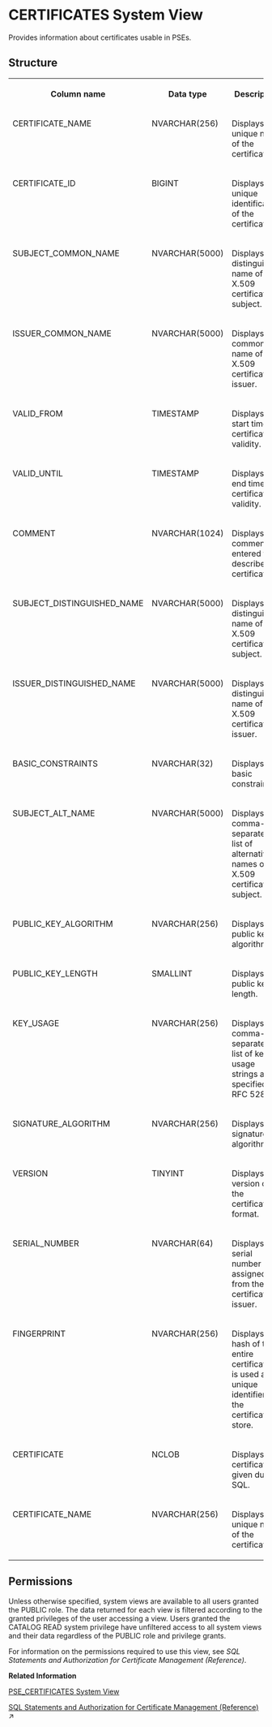 <!-- loiod076e2b58332452c878cf46ab2d56cdc -->

# CERTIFICATES System View

Provides information about certificates usable in PSEs.



## Structure


<table>
<tr>
<th valign="top">

Column name

</th>
<th valign="top">

Data type

</th>
<th valign="top">

Description

</th>
</tr>
<tr>
<td valign="top">

CERTIFICATE\_NAME

</td>
<td valign="top">

NVARCHAR\(256\)

</td>
<td valign="top">

Displays the unique name of the certificate.

</td>
</tr>
<tr>
<td valign="top">

CERTIFICATE\_ID

</td>
<td valign="top">

BIGINT

</td>
<td valign="top">

Displays the unique identification of the certificate.

</td>
</tr>
<tr>
<td valign="top">

SUBJECT\_COMMON\_NAME

</td>
<td valign="top">

NVARCHAR\(5000\)

</td>
<td valign="top">

Displays the distinguished name of the X.509 certificate subject.

</td>
</tr>
<tr>
<td valign="top">

ISSUER\_COMMON\_NAME

</td>
<td valign="top">

NVARCHAR\(5000\)

</td>
<td valign="top">

Displays the common name of the X.509 certificate issuer.

</td>
</tr>
<tr>
<td valign="top">

VALID\_FROM

</td>
<td valign="top">

TIMESTAMP

</td>
<td valign="top">

Displays the start time of certificate's validity.

</td>
</tr>
<tr>
<td valign="top">

VALID\_UNTIL

</td>
<td valign="top">

TIMESTAMP

</td>
<td valign="top">

Displays the end time of certificate's validity.

</td>
</tr>
<tr>
<td valign="top">

COMMENT

</td>
<td valign="top">

NVARCHAR\(1024\)

</td>
<td valign="top">

Displays the comment entered to describe the certificate.

</td>
</tr>
<tr>
<td valign="top">

SUBJECT\_DISTINGUISHED\_NAME

</td>
<td valign="top">

NVARCHAR\(5000\)

</td>
<td valign="top">

Displays the distinguished name of the X.509 certificate subject.

</td>
</tr>
<tr>
<td valign="top">

ISSUER\_DISTINGUISHED\_NAME

</td>
<td valign="top">

NVARCHAR\(5000\)

</td>
<td valign="top">

Displays the distinguished name of the X.509 certificate issuer.

</td>
</tr>
<tr>
<td valign="top">

BASIC\_CONSTRAINTS

</td>
<td valign="top">

NVARCHAR\(32\)

</td>
<td valign="top">

Displays the basic constraints.

</td>
</tr>
<tr>
<td valign="top">

SUBJECT\_ALT\_NAME

</td>
<td valign="top">

NVARCHAR\(5000\)

</td>
<td valign="top">

Displays the comma-separated list of alternative names of the X.509 certificate subject.

</td>
</tr>
<tr>
<td valign="top">

PUBLIC\_KEY\_ALGORITHM

</td>
<td valign="top">

NVARCHAR\(256\)

</td>
<td valign="top">

Displays the public key algorithm.

</td>
</tr>
<tr>
<td valign="top">

PUBLIC\_KEY\_LENGTH

</td>
<td valign="top">

SMALLINT

</td>
<td valign="top">

Displays the public key length.

</td>
</tr>
<tr>
<td valign="top">

KEY\_USAGE

</td>
<td valign="top">

NVARCHAR\(256\)

</td>
<td valign="top">

Displays the comma-separated list of key usage strings as specified in RFC 5280.

</td>
</tr>
<tr>
<td valign="top">

SIGNATURE\_ALGORITHM

</td>
<td valign="top">

NVARCHAR\(256\)

</td>
<td valign="top">

Displays the signature algorithm.

</td>
</tr>
<tr>
<td valign="top">

VERSION

</td>
<td valign="top">

TINYINT

</td>
<td valign="top">

Displays the version of the certificate format.

</td>
</tr>
<tr>
<td valign="top">

SERIAL\_NUMBER

</td>
<td valign="top">

NVARCHAR\(64\)

</td>
<td valign="top">

Displays the serial number as assigned from the certificate issuer.

</td>
</tr>
<tr>
<td valign="top">

FINGERPRINT

</td>
<td valign="top">

NVARCHAR\(256\)

</td>
<td valign="top">

Displays the hash of the entire certificate. It is used as a unique identifier in the certificate store.

</td>
</tr>
<tr>
<td valign="top">

CERTIFICATE

</td>
<td valign="top">

NCLOB

</td>
<td valign="top">

Displays the certificate as given during SQL.

</td>
</tr>
<tr>
<td valign="top">

CERTIFICATE\_NAME

</td>
<td valign="top">

NVARCHAR\(256\)

</td>
<td valign="top">

Displays the unique name of the certificate.

</td>
</tr>
</table>



<a name="loiod076e2b58332452c878cf46ab2d56cdc__section_bbs_ppd_tfb"/>

## Permissions

Unless otherwise specified, system views are available to all users granted the PUBLIC role. The data returned for each view is filtered according to the granted privileges of the user accessing a view. Users granted the CATALOG READ system privilege have unfiltered access to all system views and their data regardless of the PUBLIC role and privilege grants.

For information on the permissions required to use this view, see *SQL Statements and Authorization for Certificate Management \(Reference\)*.

**Related Information**  


[PSE\_CERTIFICATES System View](pse-certificates-system-view-0184e53.md "Provides information about certificates used in PSEs.")

[SQL Statements and Authorization for Certificate Management (Reference)](https://help.sap.com/viewer/a1317de16a1e41a6b0ff81849d80713c/2024_1_QRC/en-US/f32bcc9c4b734f24bedaf6253e7981d6.html "All administration tasks related to the management of public-key certificates (and public keys) can be performed using SQL.") :arrow_upper_right:

